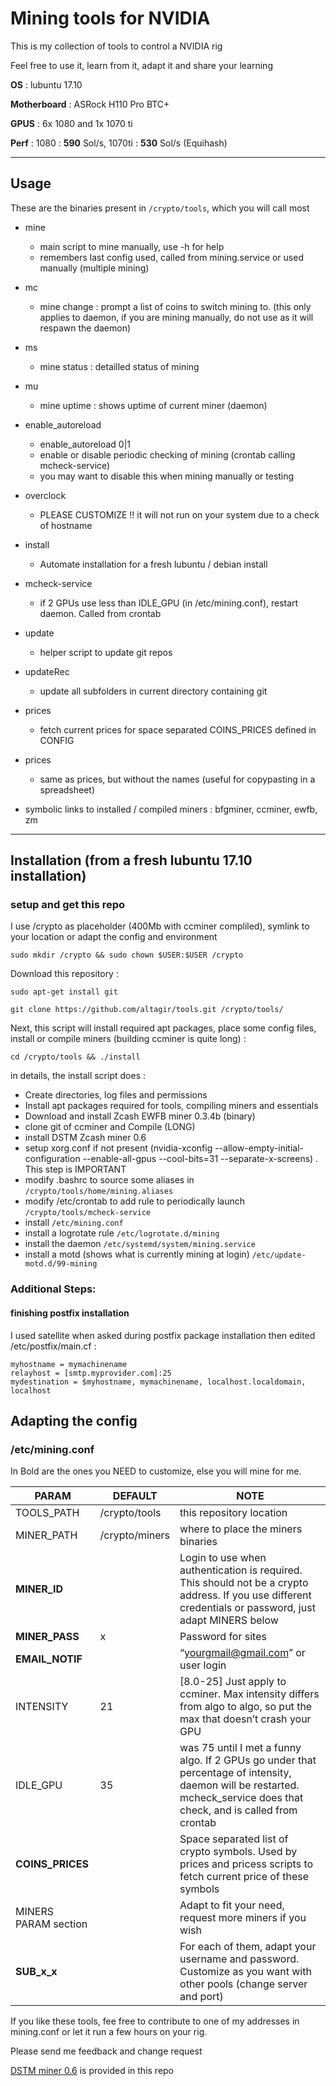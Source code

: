 # Mining tools for NVIDIA

This is my collection of tools to control a NVIDIA rig

Feel free to use it, learn from it, adapt it and share your learning

**OS** : lubuntu 17.10

**Motherboard** : ASRock H110 Pro BTC+

**GPUS** : 6x 1080 and 1x 1070 ti

**Perf** : 1080 : **590** Sol/s,     1070ti : **530** Sol/s   (Equihash)

***
## Usage

These are the binaries present in ```/crypto/tools```, which you will call most

* mine
  * main script to mine manually, use -h for help
  * remembers last config used, called from mining.service or used manually (multiple mining)
* mc
  * mine change : prompt a list of coins to switch mining to. (this only applies to daemon, if you are mining manually, do not use as it will respawn the daemon)
* ms
  * mine status : detailled status of mining
* mu
  * mine uptime : shows uptime of current miner (daemon)
  
* enable_autoreload
  * enable_autoreload 0|1
  * enable or disable periodic checking of mining (crontab calling mcheck-service)
  * you may want to disable this when mining manually or testing

* overclock
  * PLEASE CUSTOMIZE !! it will not run on your system due to a check of hostname

* install
  * Automate installation for a fresh lubuntu / debian install
* mcheck-service
  * if 2 GPUs use less than IDLE_GPU (in /etc/mining.conf), restart daemon. Called from crontab
* update
  * helper script to update git repos
* updateRec
  * update all subfolders in current directory containing git


* prices
  * fetch current prices for space separated COINS_PRICES defined in CONFIG  
* prices
  * same as prices, but without the names (useful for copypasting in a spreadsheet)
  
* symbolic links to installed / compiled miners : bfgminer, ccminer, ewfb, zm
  

***
## Installation (from a fresh lubuntu 17.10 installation)

### setup and get this repo
I use /crypto as placeholder (400Mb with ccminer compliled), symlink to your location or adapt the config and environment

```
sudo mkdir /crypto && sudo chown $USER:$USER /crypto
```

Download this repository :

```
sudo apt-get install git

git clone https://github.com/altagir/tools.git /crypto/tools/
```

Next, this script will install required apt packages, place some config files, install or compile miners (building ccminer is quite long) :

```
cd /crypto/tools && ./install
```

in details, the install script does :
* Create directories, log files and permissions
* Install apt packages required for tools, compiling miners and essentials
* Download and install Zcash EWFB miner 0.3.4b (binary)
* clone git of ccminer and Compile (LONG)
* install DSTM Zcash miner 0.6
* setup xorg.conf if not present (nvidia-xconfig --allow-empty-initial-configuration --enable-all-gpus --cool-bits=31 --separate-x-screens) . This step is IMPORTANT
* modify .bashrc to source some aliases in ```/crypto/tools/home/mining.aliases```
* modify /etc/crontab to add rule to periodically launch ```/crypto/tools/mcheck-service```
* install ```/etc/mining.conf```
* install a logrotate rule  ```/etc/logrotate.d/mining```
* install the daemon ```/etc/systemd/system/mining.service```
* install a motd (shows what is currently mining at login) ```/etc/update-motd.d/99-mining```





### Additional Steps:

#### finishing postfix installation

I used satellite when asked during postfix package installation then edited /etc/postfix/main.cf :

```
myhostname = mymachinename
relayhost = [smtp.myprovider.com]:25
mydestination = $myhostname, mymachinename, localhost.localdomain, localhost
```

## Adapting the config

### /etc/mining.conf

In Bold are the ones you NEED to customize, else you will mine for me. 

PARAM | DEFAULT | NOTE
---   | ---     | ---
TOOLS_PATH | /crypto/tools | this repository location
MINER_PATH | /crypto/miners | where to place the miners binaries
**MINER_ID**   |  | Login to use when authentication is required. This should not be a crypto address. If you use different credentials or password, just adapt MINERS below
**MINER_PASS** | x | Password for sites
**EMAIL_NOTIF** | | “yourgmail@gmail.com” or user login
INTENSITY | 21 | [8.0-25] Just apply to ccminer. Max intensity differs from algo to algo, so put the max that doesn’t crash your GPU
IDLE_GPU  | 35 | was 75 until I met a funny algo. If 2 GPUs go under that percentage of intensity, daemon will be restarted. mcheck_service does that check, and is called from crontab
**COINS_PRICES** | | Space separated list of crypto symbols. Used by prices and pricess scripts to fetch current price of these symbols
MINERS PARAM section | | Adapt to fit your need, request more miners if you wish
**SUB_x_x** | | For each of them, adapt your username and password. Customize as you want with other pools (change server and port)



If you like these tools, fee free to contribute to one of my addresses in mining.conf or let it run a few hours on your rig.

Please send me feedback and change request



[DSTM miner 0.6](https://bitcointalk.org/index.php?topic=2021765.0) is provided in this repo
